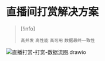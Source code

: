 # 直播间打赏解决方案

> [!info]
>
> `高并发` `高性能` `高可用` `数据最终一致性`

![直播打赏-打赏-数据流图.drawio](https://cdn.jsdelivr.net/gh/zhengzhenning/imageBeds@main/images/%E7%9B%B4%E6%92%AD%E6%89%93%E8%B5%8F-%E6%89%93%E8%B5%8F-%E6%95%B0%E6%8D%AE%E6%B5%81%E5%9B%BE.drawio.svg)